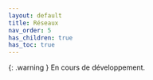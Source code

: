 ```yaml
---
layout: default
title: Réseaux
nav_order: 5
has_children: true
has_toc: true
---
```


{: .warning }
En cours de développement.
